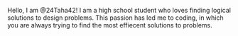 Hello, I am @24Taha42! I am a high school student who loves finding logical solutions to design problems. This passion has led me to coding, in which you are always trying to find the most effiecent solutions to problems. 


<!---
24Taha42/24Taha42 is a ✨ special ✨ repository because its `README.md` (this file) appears on your GitHub profile.
You can click the Preview link to take a look at your changes.
--->
